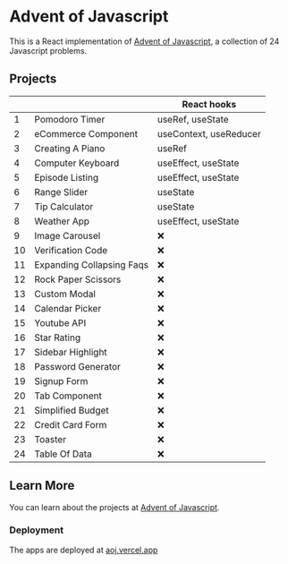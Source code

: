# Advent of Javascript

This is a React implementation of [Advent of Javascript](https://www.adventofjs.com/), a collection of 24 Javascript problems.

## Projects

|     |                           | React hooks            |
| --- | ------------------------- | ---------------------- |
| 1   | Pomodoro Timer            | useRef, useState       |
| 2   | eCommerce Component       | useContext, useReducer |
| 3   | Creating A Piano          | useRef                 |
| 4   | Computer Keyboard         | useEffect, useState    |
| 5   | Episode Listing           | useEffect, useState    |
| 6   | Range Slider              | useState               |
| 7   | Tip Calculator            | useState               |
| 8   | Weather App               | useEffect, useState    |
| 9   | Image Carousel            | ❌                     |
| 10  | Verification Code         | ❌                     |
| 11  | Expanding Collapsing Faqs | ❌                     |
| 12  | Rock Paper Scissors       | ❌                     |
| 13  | Custom Modal              | ❌                     |
| 14  | Calendar Picker           | ❌                     |
| 15  | Youtube API               | ❌                     |
| 16  | Star Rating               | ❌                     |
| 17  | Sidebar Highlight         | ❌                     |
| 18  | Password Generator        | ❌                     |
| 19  | Signup Form               | ❌                     |
| 20  | Tab Component             | ❌                     |
| 21  | Simplified Budget         | ❌                     |
| 22  | Credit Card Form          | ❌                     |
| 23  | Toaster                   | ❌                     |
| 24  | Table Of Data             | ❌                     |

## Learn More

You can learn about the projects at [Advent of Javascript](https://www.adventofjs.com/).

### Deployment

The apps are deployed at [aoj.vercel.app](aoj.vercel.app)
